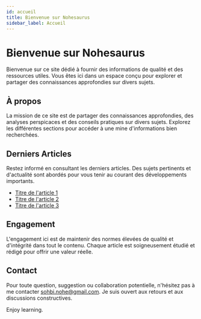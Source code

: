 ```yaml
---
id: accueil
title: Bienvenue sur Nohesaurus
sidebar_label: Accueil
---
```


# Bienvenue sur Nohesaurus

Bienvenue sur ce site dédié à fournir des informations de qualité et des ressources utiles. Vous êtes ici dans un espace conçu pour explorer et partager des connaissances approfondies sur divers sujets.

## À propos

La mission de ce site est de partager des connaissances approfondies, des analyses perspicaces et des conseils pratiques sur divers sujets. Explorez les différentes sections pour accéder à une mine d'informations bien recherchées.

## Derniers Articles

Restez informé en consultant les derniers articles. Des sujets pertinents et d'actualité sont abordés pour vous tenir au courant des développements importants.

- [Titre de l'article 1](/blog/article-1)
- [Titre de l'article 2](/blog/article-2)
- [Titre de l'article 3](/blog/article-3)

## Engagement

L'engagement ici est de maintenir des normes élevées de qualité et d'intégrité dans tout le contenu. Chaque article est soigneusement étudié et rédigé pour offrir une valeur réelle.

## Contact

Pour toute question, suggestion ou collaboration potentielle, n'hésitez pas à me contacter [sohbi.nohe@gmail.com](/contact). Je suis ouvert aux retours et aux discussions constructives.

Enjoy learning.
